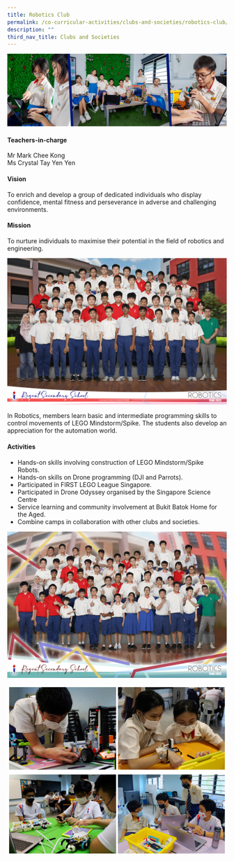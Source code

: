 ```yaml
---
title: Robotics Club
permalink: /co-curricular-activities/clubs-and-societies/robotics-club/
description: ""
third_nav_title: Clubs and Societies
---
```

![](/images/CCA/Robotics%20Club/ROBOTBanner%20-%202023.jpg)

#### Teachers-in-charge  
Mr Mark Chee Kong  
Ms Crystal Tay Yen Yen

#### Vision  
To enrich and develop a group of dedicated individuals who display confidence, mental fitness and perseverance in adverse and challenging environments.

#### Mission   
To nurture individuals to maximise their potential in the field of robotics and engineering.

![](/images/CCA/2022%20Robotics%20Formal.jpg)

In Robotics, members learn basic and intermediate programming skills to control movements of LEGO Mindstorm/Spike. The students also develop an appreciation for the automation world.

#### Activities

*   Hands-on skills involving construction of LEGO Mindstorm/Spike Robots.
*   Hands-on skills on Drone programming (DJI and Parrots).
*   Participated in FIRST LEGO League Singapore.
*   Participated in Drone Odyssey organised by the Singapore Science Centre
*   Service learning and community involvement at Bukit Batok Home for the Aged.
*   Combine camps in collaboration with other clubs and societies.

![](/images/CCA/2022%20Robotics%20Fun.jpg)

![](/images/CCA/Robotics%20Club/ROBOT-1.jpg)
![](/images/CCA/Robotics%20Club/ROBOT-2.jpg)